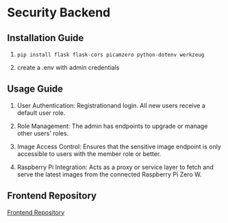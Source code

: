 # Security Backend

## Installation Guide

1. `pip install flask flask-cors picamzero python-dotenv werkzeug`

2. create a .env with admin credentials

## Usage Guide

1. User Authentication: Registrationand login. All new users receive a default user role.

2. Role Management: The admin has endpoints to upgrade or manage other users' roles.

3. Image Access Control: Ensures that the sensitive image endpoint is only accessible to users with the member role or better.

4. Raspberry Pi Integration: Acts as a proxy or service layer to fetch and serve the latest images from the connected Raspberry Pi Zero W.

## Frontend Repository

[Frontend Repository](https://github.com/StackOverflowIsBetterThanAnyAI/security-app)
